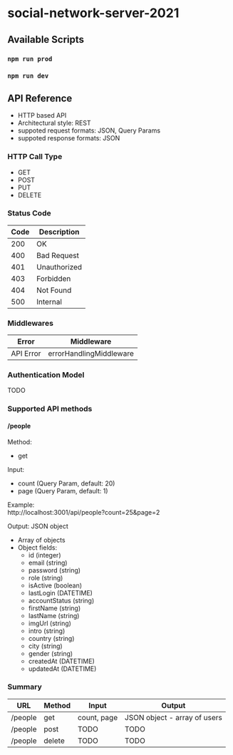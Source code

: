# social-network-server-2021

## Available Scripts

### `npm run prod`

### `npm run dev`


## API Reference

- HTTP based API
- Architectural style: REST
- suppoted request formats: JSON, Query Params
- suppoted response formats: JSON

### HTTP Call Type

- GET
- POST
- PUT
- DELETE

### Status Code

| Code  | Description   |
| ----- | ------------- |
| 200   | OK            |
| 400   | Bad Request   |
| 401   | Unauthorized  |
| 403   | Forbidden     |
| 404   | Not Found     |
| 500   | Internal      |

### Middlewares

| Error       | Middleware              |
| ----------- | ----------------------- |
| API Error   | errorHandlingMiddleware |

### Authentication Model

TODO

### Supported API methods

#### /people

Method: 
- get

Input:
- count (Query Param, default: 20)  
- page (Query Param, default: 1)

Example:  
http://localhost:3001/api/people?count=25&page=2

Output:
JSON object
- Array of objects
- Object fields: 
  - id (integer)
  - email (string)
  - password (string)
  - role (string)
  - isActive (boolean)
  - lastLogin (DATETIME)
  - accountStatus (string)
  - firstName (string)
  - lastName (string)
  - imgUrl (string)
  - intro (string)
  - country (string)
  - city (string)
  - gender (string)
  - createdAt (DATETIME)
  - updatedAt (DATETIME)

### Summary

| URL        | Method    | Input             | Output                        |
| ---------- | --------- | ----------------- | ----------------------------- |
| /people    | get       | count, page       | JSON object - array of users  |
| /people    | post      | TODO              | TODO                          |
| /people    | delete    | TODO              | TODO                          |
